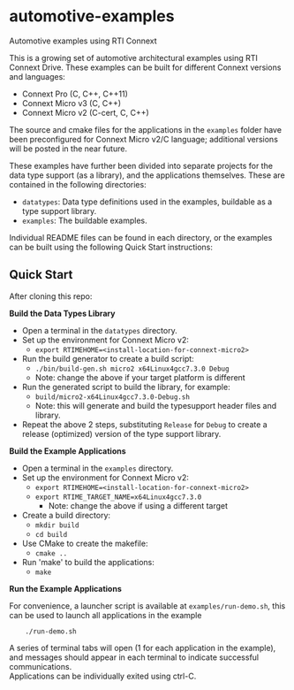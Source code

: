# automotive-examples
Automotive examples using RTI Connext

This is a growing set of automotive architectural examples using RTI Connext Drive.  These examples can be built for different Connext versions and languages:
 - Connext Pro (C, C++, C++11)
 - Connext Micro v3 (C, C++)
 - Connext Micro v2 (C-cert, C, C++)

The source and cmake files for the applications in the `examples` folder have been preconfigured for Connext Micro v2/C language; additional versions will be posted in the near future.  

These examples have further been divided into separate projects for the data type support (as a library), and the applications themselves.  These are contained in the following directories:

 - `datatypes`: Data type definitions used in the examples, buildable as a type support library.
 - `examples`: The buildable examples.
 
Individual README files can be found in each directory, or the examples can be built using the following Quick Start instructions:

## Quick Start

After cloning this repo:

**Build the Data Types Library**

- Open a terminal in the `datatypes` directory.
- Set up the environment for Connext Micro v2:
    - `export RTIMEHOME=<install-location-for-connext-micro2>`
- Run the build generator to create a build script:
    - `./bin/build-gen.sh micro2 x64Linux4gcc7.3.0 Debug`
    - Note: change the above if your target platform is different
- Run the generated script to build the library, for example:
    - `build/micro2-x64Linux4gcc7.3.0-Debug.sh`
    - Note: this will generate and build the typesupport header files and library.
- Repeat the above 2 steps, substituting `Release` for `Debug` to create a release (optimized) version of the type support library.

**Build the Example Applications**

- Open a terminal in the `examples` directory.
- Set up the environment for Connext Micro v2:
    - `export RTIMEHOME=<install-location-for-connext-micro2>`
    - `export RTIME_TARGET_NAME=x64Linux4gcc7.3.0` 
        - Note: change the above if using a different target
- Create a build directory:
    - `mkdir build`
    - `cd build`
- Use CMake to create the makefile:
    - `cmake ..`
- Run 'make' to build the applications:
    - `make`


**Run the Example Applications**

For convenience, a launcher script is available at `examples/run-demo.sh`,
this can be used to launch all applications in the example

```
    ./run-demo.sh
```

A series of terminal tabs will open (1 for each application in the example), 
and messages should appear in each terminal to indicate successful communications.  
Applications can be individually exited using ctrl-C.
